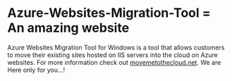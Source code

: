 # Azure-Websites-Migration-Tool = An amazing website 
Azure Websites Migration Tool for Windows is a tool that allows customers to move their existing sites hosted on IIS servers into the cloud on Azure websites. For more information check out [movemetothecloud.net](https://www.movemetothecloud.net/).
We  are Here only for you...!
